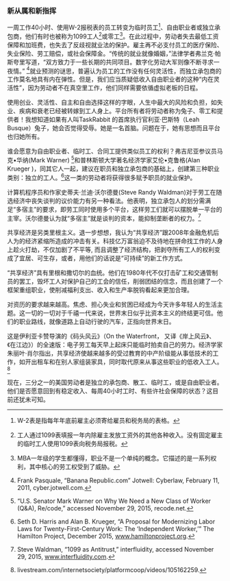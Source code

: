 ### 新从属和新指挥

一周工作40小时、使用W-2报税表的员工转变为临时员工[^1]、自由职业者或独立承包商，他们有时也被称为1099工人[^2]或零工[^3]。在此过程中，劳动者失去最低工资保障和加班费，也失去了反歧视就业法的保护。雇主再不必支付员工的医疗保险、失业保险、劳工赔偿，或社会保障金。“传统的就业就像婚姻，”法律学者弗兰克·帕斯夸里写道，“双方致力于一些长期的共同项目。数字化劳动大军则像不断寻求一夜情。” [^4]就业预测的谜思，普遍认为员工的工作没有任何灵活性，而独立承包商的工作莫名地具有内在弹性。但是，我们应当质疑低收入自由职业者的这种“内在灵活性”，因为劳动者不在真空里工作，他们同样需要依循虚拟老板的日程。

使用创业、灵活性、自主和自由选择这样的字眼，人生中最大的风险和负担，如失业、疾病和衰老已经被转嫁到工人身上。平台所有者将劳动者称为兔子、零工和提供者！我想知道如果有人叫TaskRabbit 的首席执行官利亚·巴斯特（Leah Busque）兔子，她会否觉得受辱。她是一名首脑。问题在于，她有思想而且平台也归她所有。

谁会愿意为自由职业者、临时工、合同工提供类似员工的权利？弗吉尼亚参议员马克•华纳\(Mark Warner\) [^5]和普林斯顿大学著名经济学家艾伦•克鲁格\(Alan Krueger \)，同其它人一起，建议在职员和独立承包商的基础上，创建第三种职业类别：独立的工人。[^6]这一类的劳动者将获得很多赋予职员的就业保护。

计算机程序员和作家史蒂夫·兰迪·沃尔德曼\(Steve Randy Waldman\)对于劳工在随选经济中丧失谈判的议价能力有另一种看法。他表明，独立承包人的划分需满足“多宿主”的要求，即劳工同时使用多个平台，这样劳工们就可以摆脱单一平台的主宰。沃尔德曼认为就“多宿主”就是谈判的资本，能抑制垄断者的权力。[^7]

共享经济是另类里根主义。退一步想想，我认为“共享经济”跟2008年金融危机后人为的经济紧缩所造成的冲击有关。科技亿万富翁迫不及待地在拼命找工作的人身上趁火打劫，不仅加剧了不平等, 而且调整了经济结构，把剥夺所有工人的权利变成了宜居、可生存，或者，用他们的话说是“可持续”的新工作方式。

“共享经济”具有里根和撒切尔的血统。他们在1980年代不仅打击矿工和交通管制员的罢工，毁坏工人对保护自己的工会的信任，削弱团结的信念，而且创建了一个框架重组职业，使削减福利支出、收入和生产率脱钩看起来更加合理。

对资历的要求越来越高。焦虑、担心失业和贫困已经成为今天许多年轻人的生活主题。这一切的一切对于千禧一代来说，世界末日似乎比资本主义的终结更可信。他们的职业路线，就像道路上自动行驶的汽车，正指向世界末日。

这是伊利亚卡赞导演的《码头风云》（On the Waterfront， 又译《岸上风云》、《在江边》）的全速版：电子劳工每天早上起床只能临时拍卖自己的劳力。经济学家朱丽叶·肖尔指出，共享经济使越来越多的受过教育的中产阶级能从事低技术的工作，如开出租车和在别人家组装家具，同时取代原来从事这些职业的低收入工人。[^8]

现在，三分之一的美国劳动者是独立的承包商、散工、临时工，或是自由职业者。他们是否愿意回到有稳定收入、每周40小时工时、有些许社会保障的状态？这目前还犹未可知。


[^1]: W-2表是指每年年底前雇主必须寄给雇员和税务局的表格。     

[^2]: 工人通过1099表填报一年内除雇主发放工资外的其他各种收入。没有固定雇主的临时工人使用1099表向税务局报税。

[^3]: MBA一年级的学生都懂得，职业不是一个单纯的概念。它描述的是一系列权利，其中核心的劳工权受到了威胁。

[^4]: Frank Pasquale, “Banana Republic.com” Jotwell: Cyberlaw, February 11, 2011, cyber.jotwell.com.

[^5]: “U.S. Senator Mark Warner on Why We Need a New Class of Worker \(Q&A\), Re/code,” accessed November 29, 2015, recode.net.

[^6]: Seth D. Harris and Alan B. Krueger, “A Proposal for Modernizing Labor Laws for Twenty-First-Century Work: The ‘Independent Worker,’” The Hamilton Project, December 2015, www.hamiltonproject.org.

[^7]: Steve Waldman, “1099 as Antitrust,” interfluidity, accessed November 29, 2015, www.interfluidity.com.

[^8]: livestream.com/internetsociety/platformcoop/videos/105162259.


